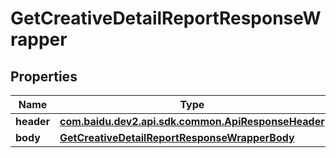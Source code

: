 

# GetCreativeDetailReportResponseWrapper


## Properties

Name | Type | Description | Notes
------------ | ------------- | ------------- | -------------
**header** | [**com.baidu.dev2.api.sdk.common.ApiResponseHeader**](com.baidu.dev2.api.sdk.common.ApiResponseHeader.md) |  |  [optional]
**body** | [**GetCreativeDetailReportResponseWrapperBody**](GetCreativeDetailReportResponseWrapperBody.md) |  |  [optional]



